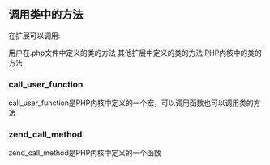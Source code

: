 ## 调用类中的方法
在扩展可以调用:

用户在.php文件中定义的类的方法
其他扩展中定义的类的方法
PHP内核中的类的方法

### call_user_function
call_user_function是PHP内核中定义的一个宏，可以调用函数也可以调用类的方法


### zend_call_method
zend_call_method是PHP内核中定义的一个函数

